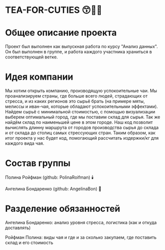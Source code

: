 # TEA-FOR-CUTIES 😙🌸🍵
<h1>Общее описание проекта</h1>
Проект был выполнен как выпускная работа по курсу "Анализ данных". Он был выполнен в группе, и работа каждого участника храниться в соответствующей ветке. 
<h1>Идея компании</h1>
Мы хотим открыть компанию, производящую успокоительные чаи. Мы проанализируем страны, где больше всего людей, страдающих от стресса, и из каких регионов это сырьё брать (на примере мяты, мелиссы и иван-чая, которые обладают успокоительными эффектами).
Найдем сырьё с минимальной стоимостью, с помощью визуализации выберем оптимальный город, где мы поставим склад для сырья. Так же найдём склад по наименьшей цене в этом городе. Наш код позволит вычислять длинну маршрута от городов производства сырья до склада и от склада до столиц самых стрессующих стран. 
Таким образом, как итог проекта у нас будет код, помогающий рассчитать издержки/кг для каждого вида чая.
<h1>Состав группы </h1>
<p>Полина Ройфман (github: PolinaRoifman) 🕯️</p>
<p>Ангелина Бондаренко (github: AngelinaBon) 🎀 </p>
<h1>Разделение обязанностей</h1>
<p>Ангелина Бондаренко: анализ уровня стресса, логистика (как и откуда доставлять) </p>
<p>Ройфман Полина: виды чая и где и за сколько закупаем, где поставить склад и его стоимость</p>
